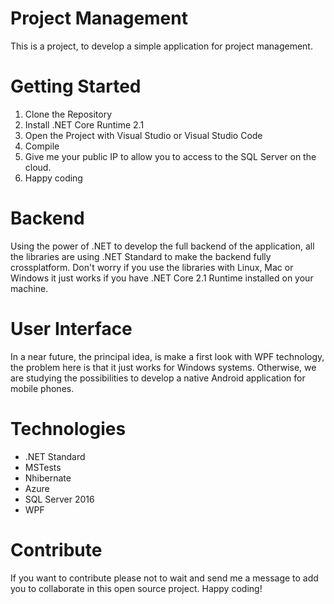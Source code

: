 # Project Management
This is a project, to develop a simple application for project management.

# Getting Started
1.  Clone the Repository
2.  Install .NET Core Runtime 2.1
3.  Open the Project with Visual Studio or Visual Studio Code
4.	Compile
5.  Give me your public IP to allow you to access to the SQL Server on the cloud.
6.  Happy coding

# Backend
Using the power of .NET to develop the full backend of the application, all the libraries are using .NET Standard to make the backend fully crossplatform. Don't worry if you use the libraries with Linux, Mac or Windows it just works if you have .NET Core 2.1 Runtime installed on your machine.

# User Interface
In a near future, the principal idea, is make a first look with WPF technology, the problem here is that it just works for Windows systems. Otherwise, we are studying the possibilities to develop a native Android application for mobile phones.

# Technologies
- .NET Standard
- MSTests
- Nhibernate
- Azure
- SQL Server 2016
- WPF

# Contribute
If you want to contribute please not to wait and send me a message to add you to collaborate in this open source project. Happy coding!
